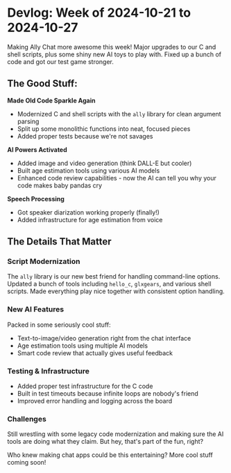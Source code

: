 # Devlog: Week of 2024-10-21 to 2024-10-27

Making Ally Chat more awesome this week! Major upgrades to our C and shell scripts, plus some shiny new AI toys to play with. Fixed up a bunch of code and got our test game stronger.

## The Good Stuff:

**Made Old Code Sparkle Again**
- Modernized C and shell scripts with the `ally` library for clean argument parsing
- Split up some monolithic functions into neat, focused pieces
- Added proper tests because we're not savages

**AI Powers Activated**
- Added image and video generation (think DALL-E but cooler)
- Built age estimation tools using various AI models
- Enhanced code review capabilities - now the AI can tell you why your code makes baby pandas cry

**Speech Processing**
- Got speaker diarization working properly (finally!)
- Added infrastructure for age estimation from voice

## The Details That Matter

### Script Modernization
The `ally` library is our new best friend for handling command-line options. Updated a bunch of tools including `hello_c`, `glxgears`, and various shell scripts. Made everything play nice together with consistent option handling.

### New AI Features
Packed in some seriously cool stuff:
- Text-to-image/video generation right from the chat interface
- Age estimation tools using multiple AI models
- Smart code review that actually gives useful feedback

### Testing & Infrastructure
- Added proper test infrastructure for the C code
- Built in test timeouts because infinite loops are nobody's friend
- Improved error handling and logging across the board

### Challenges
Still wrestling with some legacy code modernization and making sure the AI tools are doing what they claim. But hey, that's part of the fun, right?

Who knew making chat apps could be this entertaining? More cool stuff coming soon!
